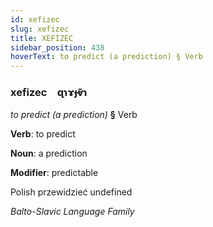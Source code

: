 ```yaml
---
id: xefizec
slug: xefizec
title: XEFİZEC
sidebar_position: 438
hoverText: to predict (a prediction) § Verb
---
```


### xefizec&emsp;<span kind="abugida">ɋɿɤɟⱴ̄ɿ</span>

*to predict (a prediction)* **§** Verb

**Verb**: to predict

**Noun**: a prediction

**Modifier**: predictable

Polish przewidzieć undefined

*Balto-Slavic Language Family*